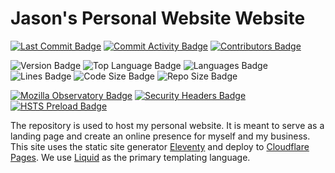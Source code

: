 # Jason's Personal Website Website

[![Last Commit Badge](https://img.shields.io/github/last-commit/JasonCook599/website "Last Commit Badge")](https://github.com/JasonCook599/website/commits) [![Commit Activity Badge](https://img.shields.io/github/commit-activity/w/JasonCook599/website "Commit Activity Badge")](https://github.com/JasonCook599/website/graphs/commit-activity) [![Contributors Badge](https://img.shields.io/github/contributors/JasonCook599/website "Contributors Badge")](https://github.com/JasonCook599/website/graphs/contributors)

![Version Badge](https://img.shields.io/github/package-json/v/JasonCook599/website "Version Badge") ![Top Language Badge](https://img.shields.io/github/languages/top/JasonCook599/website "Top Language Badge") ![Languages Badge](https://img.shields.io/github/languages/count/JasonCook599/website "Languages Badge") ![Lines Badge](https://img.shields.io/tokei/lines/github/JasonCook599/website "Lines Badge") ![Code Size Badge](https://img.shields.io/github/languages/code-size/JasonCook599/website "Code Size Badge") ![Repo Size Badge](https://img.shields.io/github/repo-size/JasonCook599/website "Repo Size Badge")

[![Mozilla Observatory Badge](https://img.shields.io/mozilla-observatory/grade/jasoncook.ca?publish "Mozilla Observatory Badge")](https://observatory.mozilla.org/analyze/jasoncook.ca) [![Security Headers Badge](https://img.shields.io/security-headers?url=https%3A%2F%2Fjasoncook.ca "Security Headers Badge")](https://securityheaders.com/?q=https%3A%2F%2Fjasoncook.ca) [![HSTS Preload Badge](https://img.shields.io/hsts/preload/jasoncook.ca "HSTS Preload Badge")](https://hstspreload.org/?domain=jasoncook.ca)

The repository is used to host my personal website. It is meant to serve as a landing page and create an online presence for myself and my business. This site uses the static site generator [Eleventy](https://11ty.dev/) and deploy to [Cloudflare Pages](https://pages.cloudflare.com/). We use [Liquid](https://shopify.github.io/liquid/) as the primary templating language.
